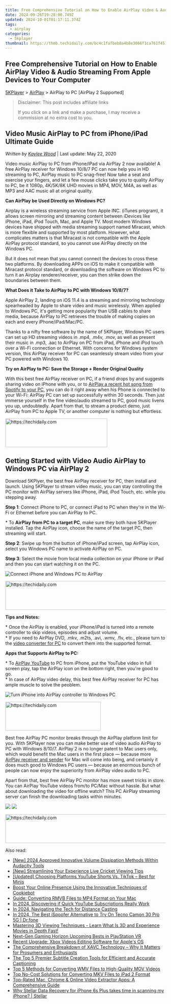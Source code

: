 ```yaml
---
title: Free Comprehensive Tutorial on How to Enable AirPlay Video & Audio Streaming From Apple Devices to Your Computer
date: 2024-09-26T19:28:00.749Z
updated: 2024-10-01T01:17:11.374Z
tags:
  - airplay
categories:
  - 5kplayer
thumbnail: https://thmb.techidaily.com/bc4c1fafbeb0a4b8e3066f1ca761f451b6c08fbe8e8ce84b7a7a9649ff05ac95.jpg
---
```


## Free Comprehensive Tutorial on How to Enable AirPlay Video & Audio Streaming From Apple Devices to Your Computer

[5KPlayer](https://tools.techidaily.com/5kplayer/products/) \> [AirPlay](https://tools.techidaily.com/5kplayer/airplay/) \> AirPlay to PC \[AirPlay 2 Supported\]

>  Disclaimer: This post includes affiliate links
>
>  If you click on a link and make a purchase, I may receive a commission at no extra cost to you.
>

## Video Music AirPlay to PC from iPhone/iPad Ultimate Guide

 _Written by [Kaylee Wood](https://www.quora.com/profile/Amanda-Hu-21)_ | Last update: May 22, 2020

Video music AirPlay to PC from iPhone/iPad via AirPlay 2 now available! A free AirPlay receiver for Windows 10/8/7 PC can now help you in HD streaming to PC, AirPlay music to PC snag-free! Now take a seat and exercise your fingers, and let a few mouse clicks take you to quality AirPlay to PC, be it 1080p, 4K/5K/8K UHD movies in MP4, MOV, M4A, as well as MP3 and AAC music all at original quality. 

 **Can AirPlay be Used Directly on Windows PC?**

Airplay is a wireless streaming service from Apple INC. (iTunes program), it allows screen mirroring and streaming content between iDevices like iPhone, iPad, iPod Touch, Mac, and Apple TV. Most modern Windows devices have shipped with media streaming support named Miracast, which is more flexible and supported by most platform. However, what complicates matters is that Miracast is not compatible with the Apple AirPlay protocol standard, so you cannot use AirPlay directly on the Windows PC.

But it does not mean that you cannot connect the devices to cross these two platforms. By downloading APPs on iOS to make it compatible with Miracast protocol standard, or downloading the software on Windows PC to turn it an Airplay renderer/receiver, you can then strike down the boundaries between them. 

**What Does it Take to AirPlay to PC with Windows 10/8/7?**

Apple AirPlay 2, landing on iOS 11.4 is a streaming and mirroring technology spearheaded by Apple to share video and music wirelessly. When applied to Windows PC, it's getting more popularity than USB cables to share media, because AirPlay to PC retrieves the trouble of making copies on each and every iPhone/iPad/Mac/PC.

Thanks to a nifty free software by the name of 5KPlayer, Windows PC users can set up HD streaming videos in .mp4, .m4v, .mov, as well as present their music in .mp3, .aac to AirPlay on PC from iPad, iPhone and iPod touch over a Wi-Fi connection or Ethernet. With concerns for Windows system version, this AirPlay receiver for PC can seamlessly stream video from your PC powered with Windows 10\. 

**Try on AirPlay to PC: Save the Storage + Render Original Quality**

With this best free AirPlay receiver on PC, if a friend drops by and suggests sharing video on iPhone with you, or to [AirPlay a recent hot song from Spotify to your PC](https://tools.techidaily.com/5kplayer/airplay/), you can do it right away when his Phone is connected to your Wi-Fi: AirPlay PC can set up successfully within 30 seconds. Then just immerse yourself in the fine video/audio streamed to PC, good music livens you up, undoubtedly. Apart from that, to stream a product demo, just AirPlay from PC to Apple TV, or another computer is nothing but effortless.

<!-- affiliate ads begin -->
<a href="https://bluettius.sjv.io/c/5597632/2139109/17108" target="_top" id="2139109">
  <img src="//a.impactradius-go.com/display-ad/17108-2139109" border="0" alt="https://techidaily.com" width="320" height="90"/>
</a>
<img height="0" width="0" src="https://bluettius.sjv.io/i/5597632/2139109/17108" style="position:absolute;visibility:hidden;" border="0" />
<!-- affiliate ads end -->

## Getting Started with Video Audio AirPlay to Windows PC via AirPlay 2

Download 5KPlyer, the best free AirPlay receiver for PC, then install and launch. Using 5KPlayer to stream video music, you can stay controlling the PC monitor with AirPlay servers like iPhone, iPad, iPod Touch, etc. while you stepping away.

**Step 1**: Connect iPhone to PC, or connect iPad to PC when they're in the Wi-Fi or Ethernet before you can AirPlay to PC.

\* To **AirPlay from PC to a target PC**, make sure they both have 5KPlayer installed. Tap the AirPlay icon, choose the name of the target PC, then streaming will start.

**Step 2**: Swipe up from the button of iPhone/iPad screen, tap AirPlay icon, select you Windows PC name to activate AirPlay on PC.

**Step 3**: Select the movie from local media collection on your iPhone or iPad and then you can start watching it on the PC.

![Connect iPhone and Windows PC to AirPlay](https://www.5kplayer.com/airplay/img/5k-airplay-pc-video-zjy-0320002.jpg) 

<!-- affiliate ads begin -->
<a href="https://united.elfm.net/c/5597632/2139563/4704" target="_top" id="2139563">
  <img src="//a.impactradius-go.com/display-ad/4704-2139563" border="0" alt="https://techidaily.com" width="728" height="90"/>
</a>
<img height="0" width="0" src="https://united.elfm.net/i/5597632/2139563/4704" style="position:absolute;visibility:hidden;" border="0" />
<!-- affiliate ads end -->

**Tips and Notes:**

\* Once the AirPlay is enabled, your iPhone/iPad is turned into a remote controller to skip videos, episodes and adjust volume.   
\* If you need to AirPlay DVD, .mkv, .m2ts, .avi, .wmv, .flv, etc., please turn to the [video converter for PC](https://tools.techidaily.com/5kplayer/products/) to convert them into the supported format.

**Apps that Supports AirPlay to PC:**

\* To [AirPlay YouTube](https://tools.techidaily.com/5kplayer/airplay/) to PC from iPhone, put the YouTube video in full screen play, tap the AirPlay icon on the bottom right, then you're good to go.   
 \* In case of AirPlay video delay, this best free AirPlay receiver for PC has ample muscle to solve the peoblem.

![Turn iPhone into AirPlay controller to Windows PC](https://www.5kplayer.com/airplay/img/5kp-airplay-windows-8-zjy.jpg) 

<!-- affiliate ads begin -->
<a href="https://malaysia-healthcare-travel-council.pxf.io/c/5597632/1557742/17382" target="_top" id="1557742">
  <img src="//a.impactradius-go.com/display-ad/17382-1557742" border="0" alt="https://techidaily.com" width="300" height="90"/>
</a>
<img height="0" width="0" src="https://malaysia-healthcare-travel-council.pxf.io/i/5597632/1557742/17382" style="position:absolute;visibility:hidden;" border="0" />
<!-- affiliate ads end -->

Best free AirPlay PC monitor breaks through the AirPlay platform limit for you. With 5KPlayer now you can make better use of video audio AirPlay to PC with Windows 8/10/7\. AirPlay 2 is no longer patent to Mac users only, which would benefit the Mac users in the first place — because more [AirPlay receiver and sender](https://tools.techidaily.com/5kplayer/airplay/) for Mac will come into being, and certainly it does much good to Windows PC users — because an enormous bunch of people can now enjoy the superiority from AirPlay video audio to PC.

Apart from that, best free AirPlay PC monitor has more sweet tricks in store. You can AirPlay YouTube videos from/to PC/Mac without hassle. But what about downloading the video for offline watch? This PC AirPlay streaming server can finish the downloading tasks within minutes.

[![](https://www.5kplayer.com/airplay/../button/freedownwhitewin.png)](https://tools.techidaily.com/5kplayer/products/) [![](https://www.5kplayer.com/airplay/../button/freedownbackmac.png)](https://tools.techidaily.com/5kplayer/products/)

<!-- affiliate ads begin -->
<a href="https://bluettius.sjv.io/c/5597632/2139111/17108" target="_top" id="2139111">
  <img src="//a.impactradius-go.com/display-ad/17108-2139111" border="0" alt="https://techidaily.com" width="728" height="90"/>
</a>
<img height="0" width="0" src="https://bluettius.sjv.io/i/5597632/2139111/17108" style="position:absolute;visibility:hidden;" border="0" />
<!-- affiliate ads end -->

<ins class="adsbygoogle"
     style="display:block"
     data-ad-format="autorelaxed"
     data-ad-client="ca-pub-7571918770474297"
     data-ad-slot="1223367746"></ins>

<ins class="adsbygoogle"
     style="display:block"
     data-ad-client="ca-pub-7571918770474297"
     data-ad-slot="8358498916"
     data-ad-format="auto"
     data-full-width-responsive="true"></ins>

<span class="atpl-alsoreadstyle">Also read:</span>
<div><ul>
<li><a href="https://fox-direct.techidaily.com/new-2024-approved-innovative-volume-dissipation-methods-within-audacity-tools/"><u>[New] 2024 Approved Innovative Volume Dissipation Methods Within Audacity Tools</u></a></li>
<li><a href="https://some-approaches.techidaily.com/new-streamlining-your-experience-live-cricket-viewing-tips/"><u>[New] Streamlining Your Experience Live Cricket Viewing Tips</u></a></li>
<li><a href="https://youtube-web.techidaily.com/ed-choosing-platforms-youtube-shorts-vs-tiktok-best-for-minis/"><u>[Updated] Choosing Platforms YouTube Shorts Vs. TikTok – Best for Minis</u></a></li>
<li><a href="https://data-safeguard.techidaily.com/boost-your-online-presence-using-the-innovative-techniques-of-cookiebot/"><u>Boost Your Online Presence Using the Innovative Techniques of Cookiebot</u></a></li>
<li><a href="https://media-tips.techidaily.com/guide-converting-rmvb-files-to-mp4-format-on-your-mac/"><u>Guide: Converting RMVB Files to MP4 Format on Your Mac</u></a></li>
<li><a href="https://youtube-videos.techidaily.com/in-2024-discovering-if-quick-youtube-subscriptions-really-work/"><u>In 2024, Discovering if Quick YouTube Subscriptions Really Work</u></a></li>
<li><a href="https://screen-sharing-recording.techidaily.com/in-2024-navigating-the-tech-for-distance-casting/"><u>In 2024, Navigating the Tech for Distance Casting</u></a></li>
<li><a href="https://pokemon-go-android.techidaily.com/in-2024-the-best-ispoofer-alternative-to-try-on-tecno-camon-30-pro-5g-drfone-by-drfone-virtual-android/"><u>In 2024, The Best iSpoofer Alternative to Try On Tecno Camon 30 Pro 5G | Dr.fone</u></a></li>
<li><a href="https://media-tips.techidaily.com/mastering-3d-viewing-techniques-learn-what-is-3d-and-experience-movies-in-depth-fast/"><u>Mastering 3D Viewing Techniques - Learn What Is 3D and Experience Movies in Depth Fast!</u></a></li>
<li><a href="https://extra-tips.techidaily.com/next-gen-gaming-horizon-upcoming-bests-in-playstation-vr/"><u>Next-Gen Gaming Horizon Upcoming Bests in PlayStation VR</u></a></li>
<li><a href="https://media-tips.techidaily.com/recent-upgrade-xbox-videos-editing-software-for-apples-os/"><u>Recent Upgrade: Xbox Videos Editing Software for Apple's OS</u></a></li>
<li><a href="https://media-tips.techidaily.com/the-comprehensive-breakdown-of-xavc-technology-why-it-matters-for-prosumers-and-enthusiasts/"><u>The Comprehensive Breakdown of XAVC Technology – Why It Matters for Prosumers and Enthusiasts</u></a></li>
<li><a href="https://media-tips.techidaily.com/the-top-5-premier-subtitle-creation-tools-for-efficient-and-accurate-captioning/"><u>The Top 5 Premier Subtitle Creation Tools for Efficient and Accurate Captioning</u></a></li>
<li><a href="https://media-tips.techidaily.com/top-5-methods-for-converting-wmv-files-to-high-quality-mov-videos/"><u>Top 5 Methods for Converting WMV Files to High-Quality MOV Videos</u></a></li>
<li><a href="https://media-tips.techidaily.com/top-no-cost-solutions-for-converting-mkv-files-to-ipad-2-format/"><u>Top No-Cost Solutions for Converting MKV Files to iPad 2 Format</u></a></li>
<li><a href="https://media-tips.techidaily.com/top-rated-mac-chrome-and-online-video-extractor-apps-a-comprehensive-guide/"><u>Top-Rated Mac, Chrome & Online Video Extractor Apps: A Comprehensive Guide</u></a></li>
<li><a href="https://techidaily.com/why-stellar-data-recovery-for-iphone-6s-plus-takes-time-in-scanning-my-iphone-stellar-by-stellar-data-recovery-ios-iphone-data-recovery/"><u>Why Stellar Data Recovery for iPhone 6s Plus takes time in scanning my iPhone? | Stellar</u></a></li>
</ul></div>

